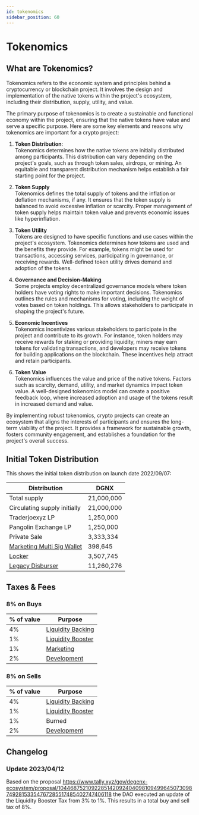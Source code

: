```yaml
---
id: tokenomics
sidebar_position: 60
---
```


# Tokenomics

## What are Tokenomics?

Tokenomics refers to the economic system and principles behind a cryptocurrency or blockchain project. It involves the design and implementation of the native tokens within the project's ecosystem, including their distribution, supply, utility, and value.

The primary purpose of tokenomics is to create a sustainable and functional economy within the project, ensuring that the native tokens have value and serve a specific purpose. Here are some key elements and reasons why tokenomics are important for a crypto project:

1. **Token Distribution**:  
   Tokenomics determines how the native tokens are initially distributed among participants. This distribution can vary depending on the project's goals, such as through token sales, airdrops, or mining. An equitable and transparent distribution mechanism helps establish a fair starting point for the project.

2. **Token Supply**  
   Tokenomics defines the total supply of tokens and the inflation or deflation mechanisms, if any. It ensures that the token supply is balanced to avoid excessive inflation or scarcity. Proper management of token supply helps maintain token value and prevents economic issues like hyperinflation.

3. **Token Utility**  
   Tokens are designed to have specific functions and use cases within the project's ecosystem. Tokenomics determines how tokens are used and the benefits they provide. For example, tokens might be used for transactions, accessing services, participating in governance, or receiving rewards. Well-defined token utility drives demand and adoption of the tokens.

4. **Governance and Decision-Making**  
   Some projects employ decentralized governance models where token holders have voting rights to make important decisions. Tokenomics outlines the rules and mechanisms for voting, including the weight of votes based on token holdings. This allows stakeholders to participate in shaping the project's future.

5. **Economic Incentives**  
   Tokenomics incentivizes various stakeholders to participate in the project and contribute to its growth. For instance, token holders may receive rewards for staking or providing liquidity, miners may earn tokens for validating transactions, and developers may receive tokens for building applications on the blockchain. These incentives help attract and retain participants.

6. **Token Value**  
   Tokenomics influences the value and price of the native tokens. Factors such as scarcity, demand, utility, and market dynamics impact token value. A well-designed tokenomics model can create a positive feedback loop, where increased adoption and usage of the tokens result in increased demand and value.

By implementing robust tokenomics, crypto projects can create an ecosystem that aligns the interests of participants and ensures the long-term viability of the project. It provides a framework for sustainable growth, fosters community engagement, and establishes a foundation for the project's overall success.

## Initial Token Distribution

This shows the initial token distribution on launch date 2022/09/07:

| Distribution                                     | DGNX       |
| ------------------------------------------------ | ---------- |
| Total supply                                     | 21,000,000 |
| Circulating supply initially                     | 21,000,000 |
| Traderjoexyz LP                                  | 1,250,000  |
| Pangolin Exchange LP                             | 1,250,000  |
| Private Sale                                     | 3,333,334  |
| [Marketing Multi Sig Wallet](https://google.com) | 398,645    |
| [Locker](https://google.com)                     | 3,507,745  |
| [Legacy Disburser](https://google.com)           | 11,260,276 |

## Taxes & Fees

### 8% on Buys

| % of value | Purpose                                 |
| ---------- | --------------------------------------- |
| 4%         | [Liquidity Backing](https://google.com) |
| 1%         | [Liquidity Booster](https://google.com) |
| 1%         | [Marketing](https://google.com)         |
| 2%         | [Development](https://google.com)       |

### 8% on Sells

| % of value | Purpose                                 |
| ---------- | --------------------------------------- |
| 4%         | [Liquidity Backing](https://google.com) |
| 1%         | [Liquidity Booster](https://google.com) |
| 1%         | Burned                                  |
| 2%         | [Development](https://google.com)       |

## Changelog

### Update 2023/04/12

Based on the proposal https://www.tally.xyz/gov/degenx-ecosystem/proposal/104468752109228514209240409810949964507309874928153354767285517485402747406118 the DAO executed an update of the Liquidity Booster Tax from 3% to 1%. This results in a total buy and sell tax of 8%.
